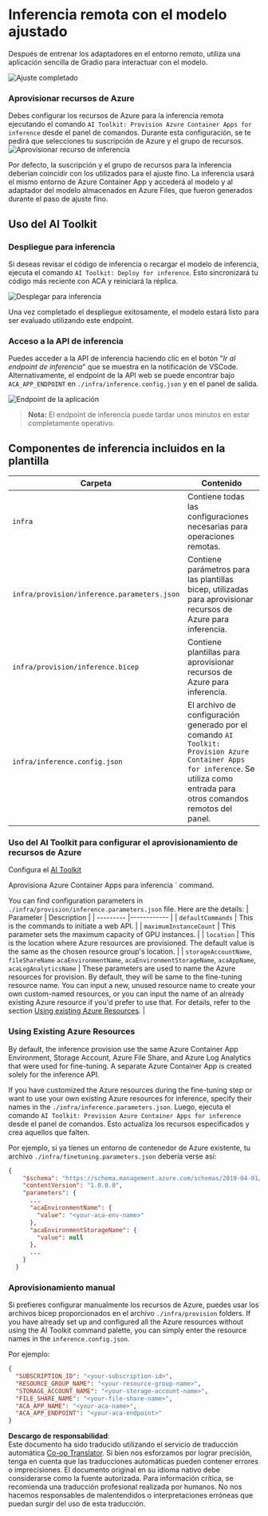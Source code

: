 <!--
CO_OP_TRANSLATOR_METADATA:
{
  "original_hash": "a54cd3d65b6963e4e8ce21e143c3ab04",
  "translation_date": "2025-03-27T07:59:20+00:00",
  "source_file": "md\\01.Introduction\\03\\Remote_Interence.md",
  "language_code": "es"
}
-->
# Inferencia remota con el modelo ajustado

Después de entrenar los adaptadores en el entorno remoto, utiliza una aplicación sencilla de Gradio para interactuar con el modelo.

![Ajuste completado](../../../../../translated_images/log-finetuning-res.4b3ee593f24d3096742d09375adade22b217738cab93bc1139f224e5888a1cbf.es.png)

### Aprovisionar recursos de Azure
Debes configurar los recursos de Azure para la inferencia remota ejecutando el comando `AI Toolkit: Provision Azure Container Apps for inference` desde el panel de comandos. Durante esta configuración, se te pedirá que selecciones tu suscripción de Azure y el grupo de recursos.  
![Aprovisionar recurso de inferencia](../../../../../translated_images/command-provision-inference.b294f3ae5764ab45b83246d464ad5329b0de20cf380f75a699b4cc6b5495ca11.es.png)

Por defecto, la suscripción y el grupo de recursos para la inferencia deberían coincidir con los utilizados para el ajuste fino. La inferencia usará el mismo entorno de Azure Container App y accederá al modelo y al adaptador del modelo almacenados en Azure Files, que fueron generados durante el paso de ajuste fino.

## Uso del AI Toolkit 

### Despliegue para inferencia  
Si deseas revisar el código de inferencia o recargar el modelo de inferencia, ejecuta el comando `AI Toolkit: Deploy for inference`. Esto sincronizará tu código más reciente con ACA y reiniciará la réplica.  

![Desplegar para inferencia](../../../../../translated_images/command-deploy.cb6508c973d6257e649aa4f262d3c170a374da3e9810a4f3d9e03935408a592b.es.png)

Una vez completado el despliegue exitosamente, el modelo estará listo para ser evaluado utilizando este endpoint.

### Acceso a la API de inferencia

Puedes acceder a la API de inferencia haciendo clic en el botón "*Ir al endpoint de inferencia*" que se muestra en la notificación de VSCode. Alternativamente, el endpoint de la API web se puede encontrar bajo `ACA_APP_ENDPOINT` en `./infra/inference.config.json` y en el panel de salida.

![Endpoint de la aplicación](../../../../../translated_images/notification-deploy.00f4267b7aa6a18cfaaec83a7831b5d09311d5d96a70bb4c9d651ea4a41a8af7.es.png)

> **Nota:** El endpoint de inferencia puede tardar unos minutos en estar completamente operativo.

## Componentes de inferencia incluidos en la plantilla

| Carpeta | Contenido |
| ------- | --------- |
| `infra` | Contiene todas las configuraciones necesarias para operaciones remotas. |
| `infra/provision/inference.parameters.json` | Contiene parámetros para las plantillas bicep, utilizadas para aprovisionar recursos de Azure para inferencia. |
| `infra/provision/inference.bicep` | Contiene plantillas para aprovisionar recursos de Azure para inferencia. |
| `infra/inference.config.json` | El archivo de configuración generado por el comando `AI Toolkit: Provision Azure Container Apps for inference`. Se utiliza como entrada para otros comandos remotos del panel. |

### Uso del AI Toolkit para configurar el aprovisionamiento de recursos de Azure
Configura el [AI Toolkit](https://marketplace.visualstudio.com/items?itemName=ms-windows-ai-studio.windows-ai-studio)

Aprovisiona Azure Container Apps para inferencia ` command.

You can find configuration parameters in `./infra/provision/inference.parameters.json` file. Here are the details:
| Parameter | Description |
| --------- |------------ |
| `defaultCommands` | This is the commands to initiate a web API. |
| `maximumInstanceCount` | This parameter sets the maximum capacity of GPU instances. |
| `location` | This is the location where Azure resources are provisioned. The default value is the same as the chosen resource group's location. |
| `storageAccountName`, `fileShareName` `acaEnvironmentName`, `acaEnvironmentStorageName`, `acaAppName`,  `acaLogAnalyticsName` | These parameters are used to name the Azure resources for provision. By default, they will be same to the fine-tuning resource name. You can input a new, unused resource name to create your own custom-named resources, or you can input the name of an already existing Azure resource if you'd prefer to use that. For details, refer to the section [Using existing Azure Resources](../../../../../md/01.Introduction/03). |

### Using Existing Azure Resources

By default, the inference provision use the same Azure Container App Environment, Storage Account, Azure File Share, and Azure Log Analytics that were used for fine-tuning. A separate Azure Container App is created solely for the inference API. 

If you have customized the Azure resources during the fine-tuning step or want to use your own existing Azure resources for inference, specify their names in the `./infra/inference.parameters.json`. Luego, ejecuta el comando `AI Toolkit: Provision Azure Container Apps for inference` desde el panel de comandos. Esto actualiza los recursos especificados y crea aquellos que falten.

Por ejemplo, si ya tienes un entorno de contenedor de Azure existente, tu archivo `./infra/finetuning.parameters.json` debería verse así:

```json
{
    "$schema": "https://schema.management.azure.com/schemas/2019-04-01/deploymentParameters.json#",
    "contentVersion": "1.0.0.0",
    "parameters": {
      ...
      "acaEnvironmentName": {
        "value": "<your-aca-env-name>"
      },
      "acaEnvironmentStorageName": {
        "value": null
      },
      ...
    }
  }
```

### Aprovisionamiento manual  
Si prefieres configurar manualmente los recursos de Azure, puedes usar los archivos bicep proporcionados en el archivo `./infra/provision` folders. If you have already set up and configured all the Azure resources without using the AI Toolkit command palette, you can simply enter the resource names in the `inference.config.json`.

Por ejemplo:

```json
{
  "SUBSCRIPTION_ID": "<your-subscription-id>",
  "RESOURCE_GROUP_NAME": "<your-resource-group-name>",
  "STORAGE_ACCOUNT_NAME": "<your-storage-account-name>",
  "FILE_SHARE_NAME": "<your-file-share-name>",
  "ACA_APP_NAME": "<your-aca-name>",
  "ACA_APP_ENDPOINT": "<your-aca-endpoint>"
}
```

**Descargo de responsabilidad**:  
Este documento ha sido traducido utilizando el servicio de traducción automática [Co-op Translator](https://github.com/Azure/co-op-translator). Si bien nos esforzamos por lograr precisión, tenga en cuenta que las traducciones automáticas pueden contener errores o imprecisiones. El documento original en su idioma nativo debe considerarse como la fuente autorizada. Para información crítica, se recomienda una traducción profesional realizada por humanos. No nos hacemos responsables de malentendidos o interpretaciones erróneas que puedan surgir del uso de esta traducción.
